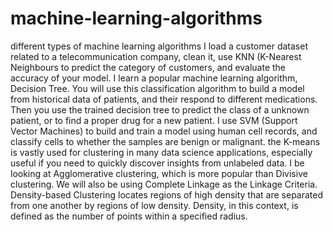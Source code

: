 # machine-learning-algorithms
different types of machine learning algorithms
I load a customer dataset related to a telecommunication company, clean it, use KNN (K-Nearest Neighbours to predict the category of customers, and evaluate the accuracy of your model.
I learn a popular machine learning algorithm, Decision Tree. You will use this classification algorithm to build a model from historical data of patients, and their respond to different medications. Then you use the trained decision tree to predict the class of a unknown patient, or to find a proper drug for a new patient.
I use SVM (Support Vector Machines) to build and train a model using human cell records, and classify cells to whether the samples are benign or malignant.
  the K-means is vastly used for clustering in many data science applications, especially useful if you need to quickly discover insights from unlabeled data.
 I be looking at Agglomerative clustering, which is more popular than Divisive clustering.  We will also be using Complete Linkage as the Linkage Criteria.
 Density-based Clustering locates regions of high density that are separated from one another by regions of low density. Density, in this context, is defined as the number of points within a specified radius.
